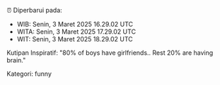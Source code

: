 ⏰ Diperbarui pada:
- WIB: Senin, 3 Maret 2025 16.29.02 UTC
- WITA: Senin, 3 Maret 2025 17.29.02 UTC
- WIT: Senin, 3 Maret 2025 18.29.02 UTC

Kutipan Inspiratif:
"80% of boys have girlfriends.. Rest 20% are having brain."


Kategori: funny

